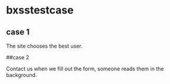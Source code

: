 # bxsstestcase

## case 1

The site chooses the best user.

##case 2

Contact us when we fill out the form, someone reads them in the background.
